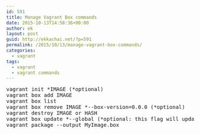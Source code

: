 ```yaml
---
id: 591
title: Manage Vagrant Box commands
date: 2015-10-13T14:58:36+00:00
author: ek
layout: post
guid: http://ekkachai.net/?p=591
permalink: /2015/10/13/manage-vagrant-box-commands/
categories:
  - vagrant
tags:
  - vagrant
  - vagrant commands
---
```

<pre>vagrant init *IMAGE (*optional)
vagrant box add IMAGE
vagrant box list
vagrant box remove IMAGE *--box-version=0.0.0 (*optional)
vagrant destroy IMAGE or HASH
vagrant box update *--global (*optional: this flag will update all of your boxes)
vagrant package --output MyImage.box
</pre>